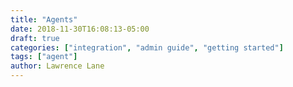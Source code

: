 ```yaml
---
title: "Agents"
date: 2018-11-30T16:08:13-05:00
draft: true
categories: ["integration", "admin guide", "getting started"]
tags: ["agent"]
author: Lawrence Lane
---
```

